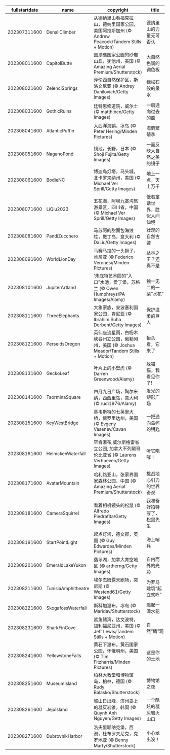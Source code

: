 |fullstartdate|name|copyright|title|image|
|--|--|--|--|--|
202307311600|DenaliClimber|从德纳里山看福克拉山，德纳里国家公园，美国阿拉斯加州 (© Andrew Peacock/Tandem Stills + Motion)|德纳里山的力量无可否认|![](/zh-CN/2023/08/202307311600DenaliClimber.jpg)|
202308011600|CapitolButte|圆顶礁国家公园的砂岩山丘，犹他州，美国 (© Amazing Aerial Premium/Shutterstock)|大自然色调的调色板|![](/zh-CN/2023/08/202308011600CapitolButte.jpg)|
202308021600|ZelenciSprings|泽伦西自然保护区，斯洛文尼亚 (© Andrey Danilovich/Getty Images)|绿松石般的泉水|![](/zh-CN/2023/08/202308021600ZelenciSprings.jpg)|
202308031600|GothicRuins|廷特恩修道院，威尔士 (© matthibcn/Getty Images)|一扇通向过去的窗|![](/zh-CN/2023/08/202308031600GothicRuins.jpg)|
202308041600|AtlanticPuffin|大西洋海鹦，冰岛 (© Peter Hering/Minden Pictures)|海鹦繁殖季|![](/zh-CN/2023/08/202308041600AtlanticPuffin.jpg)|
202308051600|NaganoPond|镜池，长野，日本 (© Shoji Fujita/Getty Images)|一面反映大自然之美的镜子|![](/zh-CN/2023/08/202308051600NaganoPond.jpg)|
202308061600|BodieNC|博迪岛灯塔，马头城，北卡罗来纳州，美国 (© Michael Ver Sprill/Getty Images)|地上一点，天上万千|![](/zh-CN/2023/08/202308061600BodieNC.jpg)|
202308071600|LiQiu2023|五花海，阿坝九寨沟旅游景区，四川省，中国 (© Michael Ver Sprill/Getty Images)|恍若童话世界，胜似人间仙境|![](/zh-CN/2023/08/202308071600LiQiu2023.jpg)|
202308081600|PandiZucchero|马苏阿的甜面包海蚀柱，撒丁岛，意大利 (© DaLiu/Getty Images)|壮观的自然古迹|![](/zh-CN/2023/08/202308081600PandiZucchero.jpg)|
202308091600|WorldLionDay|马赛马拉的一头狮子，肯尼亚 (© Federico Veronesi/Minden Pictures)|丛林之王？还真不是|![](/zh-CN/2023/08/202308091600WorldLionDay.jpg)|
202308101600|JupiterArtland|'朱庇特艺术园的“入口”水池，爱丁堡，苏格兰 (© Owen Humphreys/PA Images/Alamy)|独一无二的一朵“水花”|![](/zh-CN/2023/08/202308101600JupiterArtland.jpg)|
202308111600|ThreeElephants|大象家族，安波塞利国家公园，肯尼亚 (© Ibrahim Suha Derbent/Getty Images)|保护温柔的巨人|![](/zh-CN/2023/08/202308111600ThreeElephants.jpg)|
202308121600|PerseidsOregon|英仙座流星雨，白杨木峡谷州立公园，俄勒冈州，美国 (© Joshua Meador/Tandem Stills + Motion)|抬头看，它来了|![](/zh-CN/2023/08/202308121600PerseidsOregon.jpg)|
202308131600|GeckoLeaf|叶片上的小壁虎 (© Darren Greenwood/Alamy)|躲猫猫，我看见你了!|![](/zh-CN/2023/08/202308131600GeckoLeaf.jpg)|
202308141600|TaorminaSquare|四月九日广场，陶尔米纳，西西里岛，意大利 (© rudi1976/Alamy)|发光的矩形广场|![](/zh-CN/2023/08/202308141600TaorminaSquare.jpg)|
202308151600|KeyWestBridge|基韦斯特的七英里大桥，佛罗里达州，美国 (© Evgeny Vasenev/Cavan Images)|一把通向岛屿的钥匙|![](/zh-CN/2023/08/202308151600KeyWestBridge.jpg)|
202308161600|HelmckenWaterfall|罕肯瀑布,威尔斯格雷省立公园, 加拿大不列颠哥伦比亚省 (© Laurens Verhoeven/Getty Images)|听它咆哮！|![](/zh-CN/2023/08/202308161600HelmckenWaterfall.jpg)|
202308171600|AvatarMountain|哈利路亚山，张家界国家森林公园，中国 (© Amazing Aerial Premium/Shutterstock)|挑战地心引力的世界奇观|![](/zh-CN/2023/08/202308171600AvatarMountain.jpg)|
202308181600|CameraSquirrel|看着相机镜头的松鼠 (© Alfredo Piedrafita/Getty Images)|我准备好拍特写了，松鼠先生|![](/zh-CN/2023/08/202308181600CameraSquirrel.jpg)|
202308191600|StartPointLight|起点灯塔，德文郡，英国 (© Guy Edwardes/Minden Pictures)|海上哨兵|![](/zh-CN/2023/08/202308191600StartPointLight.jpg)|
202308201600|EmeraldLakeYukon|翡翠湖，加拿大育空地区 (© artherng/Getty Images)|自内而外的光彩|![](/zh-CN/2023/08/202308201600EmeraldLakeYukon.jpg)|
202308211600|TunisiaAmphitheatre|埃尔杰姆露天剧场，突尼斯 (© Westend61/Getty Images)|为罗马建筑“起立欢呼”|![](/zh-CN/2023/08/202308211600TunisiaAmphitheatre.jpg)|
202308221600|SkogafossWaterfall|斯科加瀑布，冰岛 (© Maridav/Shutterstock)|溅起一潭水花|![](/zh-CN/2023/08/202308221600SkogafossWaterfall.jpg)|
202308231600|SharkFinCove|鲨鱼鳍湾，达文波特，加利福尼亚州，美国 (© Jeff Lewis/Tandem Stills + Motion)|自然“鳍”观|![](/zh-CN/2023/08/202308231600SharkFinCove.jpg)|
202308241600|YellowstoneFalls|黄石下瀑布，黄石国家公园，怀俄明州，美国 (© Tim Fitzharris/Minden Pictures)|这是你的土地|![](/zh-CN/2023/08/202308241600YellowstoneFalls.jpg)|
202308251600|MuseumIsland|柏林大教堂和博物馆岛，柏林，德国 (© Rudy Balasko/Shutterstock)|博物馆之夜|![](/zh-CN/2023/08/202308251600MuseumIsland.jpg)|
202308261600|JejuIsland|城山日出峰，济州岛上的凝灰岩锥，韩国 (© Quynh Anh Nguyen/Getty Images)|一个酷炫的凝灰岩火山口|![](/zh-CN/2023/08/202308261600JejuIsland.jpg)|
202308271600|DubrovnikHarbor|洛夫里耶纳克堡，西港，杜布罗夫尼克，克罗地亚 (© Benny Marty/Shutterstock)|小心龙出没！|![](/zh-CN/2023/08/202308271600DubrovnikHarbor.jpg)|
